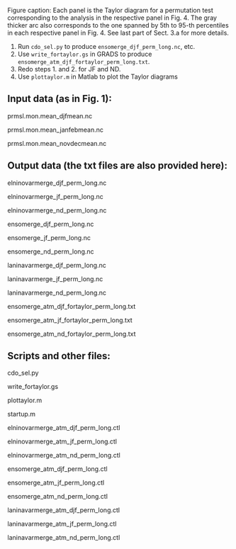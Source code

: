 Figure caption: Each panel is the Taylor diagram for a permutation test corresponding to the analysis in the respective panel in Fig. 4. The gray thicker arc also corresponds to the one spanned by 5th to 95-th percentiles in each respective panel in Fig. 4. See last part of Sect. 3.a for more details.

1. Run `cdo_sel.py` to produce `ensomerge_djf_perm_long.nc`, etc.
2. Use `write_fortaylor.gs` in GRADS to produce `ensomerge_atm_djf_fortaylor_perm_long.txt`.
3. Redo steps 1. and 2. for JF and ND.
4. Use `plottaylor.m` in Matlab to plot the Taylor diagrams

## Input data (as in Fig. 1):

prmsl.mon.mean_djfmean.nc

prmsl.mon.mean_janfebmean.nc

prmsl.mon.mean_novdecmean.nc

## Output data (the txt files are also provided here):

elninovarmerge_djf_perm_long.nc

elninovarmerge_jf_perm_long.nc

elninovarmerge_nd_perm_long.nc

ensomerge_djf_perm_long.nc

ensomerge_jf_perm_long.nc

ensomerge_nd_perm_long.nc

laninavarmerge_djf_perm_long.nc

laninavarmerge_jf_perm_long.nc

laninavarmerge_nd_perm_long.nc

ensomerge_atm_djf_fortaylor_perm_long.txt

ensomerge_atm_jf_fortaylor_perm_long.txt

ensomerge_atm_nd_fortaylor_perm_long.txt

## Scripts and other files:

cdo_sel.py

write_fortaylor.gs

plottaylor.m

startup.m

elninovarmerge_atm_djf_perm_long.ctl

elninovarmerge_atm_jf_perm_long.ctl

elninovarmerge_atm_nd_perm_long.ctl

ensomerge_atm_djf_perm_long.ctl

ensomerge_atm_jf_perm_long.ctl

ensomerge_atm_nd_perm_long.ctl

laninavarmerge_atm_djf_perm_long.ctl

laninavarmerge_atm_jf_perm_long.ctl

laninavarmerge_atm_nd_perm_long.ctl
